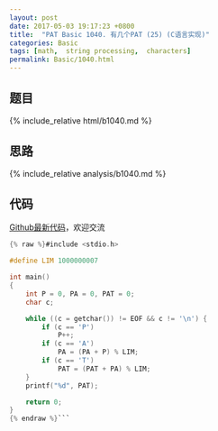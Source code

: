 ```yaml
---
layout: post
date: 2017-05-03 19:17:23 +0800
title:  "PAT Basic 1040. 有几个PAT (25) (C语言实现)"
categories: Basic
tags: [math,  string processing,  characters]
permalink: Basic/1040.html
---
```


## 题目

{% include_relative html/b1040.md %}

## 思路

{% include_relative analysis/b1040.md %}

## 代码

[Github最新代码](https://github.com/OliverLew/PAT/blob/master/PATBasic/1040.c)，欢迎交流

```c
{% raw %}#include <stdio.h>

#define LIM 1000000007

int main()
{
	int P = 0, PA = 0, PAT = 0;
	char c;

	while ((c = getchar()) != EOF && c != '\n') {
		if (c == 'P')
			P++;
		if (c == 'A')
			PA = (PA + P) % LIM;
		if (c == 'T')
			PAT = (PAT + PA) % LIM;
	}
	printf("%d", PAT);

	return 0;
}
{% endraw %}```
